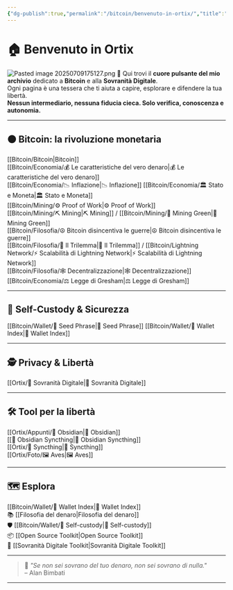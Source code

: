 ```yaml
---
{"dg-publish":true,"permalink":"/bitcoin/benvenuto-in-ortix/","title":"🏠 Home – Bitcoin & Sovranità Digitale","tags":["Indice","Home","Bitcoin","Sovranità","Educazione","Obsidian","gardenEntry"]}
---
```


# 🏠 Benvenuto in Ortix

![Pasted image 20250709175127.png](/img/user/Pasted%20image%2020250709175127.png)
🧭 Qui trovi il **cuore pulsante del mio archivio** dedicato a **Bitcoin** e alla **Sovranità Digitale**.  
Ogni pagina è una tessera che ti aiuta a capire, esplorare e difendere la tua libertà.  
**Nessun intermediario, nessuna fiducia cieca. Solo verifica, conoscenza e autonomia.**

---

## 🟠 **Bitcoin: la rivoluzione monetaria**

 [[Bitcoin/Bitcoin\|Bitcoin]]  
 [[Bitcoin/Economia/💰 Le caratteristiche del vero denaro\|💰 Le caratteristiche del vero denaro]]  
[[Bitcoin/Economia/📉 Inflazione\|📉 Inflazione]]
 [[Bitcoin/Economia/🏛️ Stato e Moneta\|🏛️ Stato e Moneta]]  
 [[Bitcoin/Mining/⚙️  Proof of Work\|⚙️  Proof of Work]]  
 [[Bitcoin/Mining/⛏️ Mining\|⛏️ Mining]] / [[Bitcoin/Mining/🌱 Mining Green\|🌱 Mining Green]]  
 [[Bitcoin/Filosofia/☮️ Bitcoin disincentiva le guerre\|☮️ Bitcoin disincentiva le guerre]]  
 [[Bitcoin/Filosofia/🔺 Il Trilemma\|🔺 Il Trilemma]] / [[Bitcoin/Lightning Network/⚡ Scalabilità di Lightning Network\|⚡ Scalabilità di Lightning Network]]  
 [[Bitcoin/Filosofia/🕸️ Decentralizzazione\|🕸️ Decentralizzazione]]  
 [[Bitcoin/Economia/⚖️ Legge di Gresham\|⚖️ Legge di Gresham]]

---

## 🔐 **Self-Custody & Sicurezza**

 [[Bitcoin/Wallet/🧠 Seed Phrase\|🧠 Seed Phrase]]
 [[Bitcoin/Wallet/🧭 Wallet Index\|🧭 Wallet Index]] 
 
---

## 🕵️ **Privacy & Libertà**

[[Ortix/🧭 Sovranità Digitale\|🧭 Sovranità Digitale]]

---

## 🛠️ **Tool per la libertà**

[[Ortix/Appunti/🔄 Obsidian\|🔄 Obsidian]]  
[[🔄 Obsidian Syncthing\|🔄 Obsidian Syncthing]]  
[[Ortix/🔄 Syncthing\|🔄 Syncthing]]  
[[Ortix/Foto/🖼️ Aves\|🖼️ Aves]]  

---

## 🗺️ **Esplora**

 [[Bitcoin/Wallet/🧭 Wallet Index\|🧭 Wallet Index]]  
📚 [[Filosofia del denaro\|Filosofia del denaro]]  
🛡️ [[Bitcoin/Wallet/🔐 Self-custody\|🔐 Self-custody]]  
📦 [[Open Source Toolkit\|Open Source Toolkit]]  
🧭 [[Sovranità Digitale Toolkit\|Sovranità Digitale Toolkit]] 

---

> 🧡 _"Se non sei sovrano del tuo denaro, non sei sovrano di nulla."_  
> – Alan Bimbati

---
